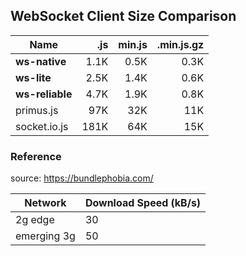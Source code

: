 ## WebSocket Client Size Comparison

| Name            |  .js | min.js | .min.js.gz |
| --------------- | ---: | -----: | ---------: |
| **ws-native**   | 1.1K |   0.5K |       0.3K |
| **ws-lite**     | 2.5K |   1.4K |       0.6K |
| **ws-reliable** | 4.7K |   1.9K |       0.8K |
| primus.js       |  97K |    32K |        11K |
| socket.io.js    | 181K |    64K |        15K |

### Reference

source: https://bundlephobia.com/

| Network     | Download Speed (kB/s) |
| ----------- | --------------------- |
| 2g edge     | 30                    |
| emerging 3g | 50                    |

